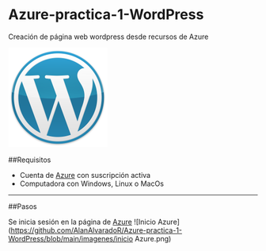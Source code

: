 # Azure-practica-1-WordPress
Creación de página web wordpress desde recursos de Azure

![Logo de Wordpress](https://github.com/AlanAlvaradoR/Azure-practica-1-WordPress/blob/main/imagenes/wordpress.png)

##Requisitos
- Cuenta de [Azure](https://portal.azure.com/) con suscripción activa
- Computadora con Windows, Linux o MacOs

---------------------------------------------------------

##Pasos

Se inicia sesión en la página de [Azure](https://portal.azure.com/)
![Inicio Azure](https://github.com/AlanAlvaradoR/Azure-practica-1-WordPress/blob/main/imagenes/inicio Azure.png)
